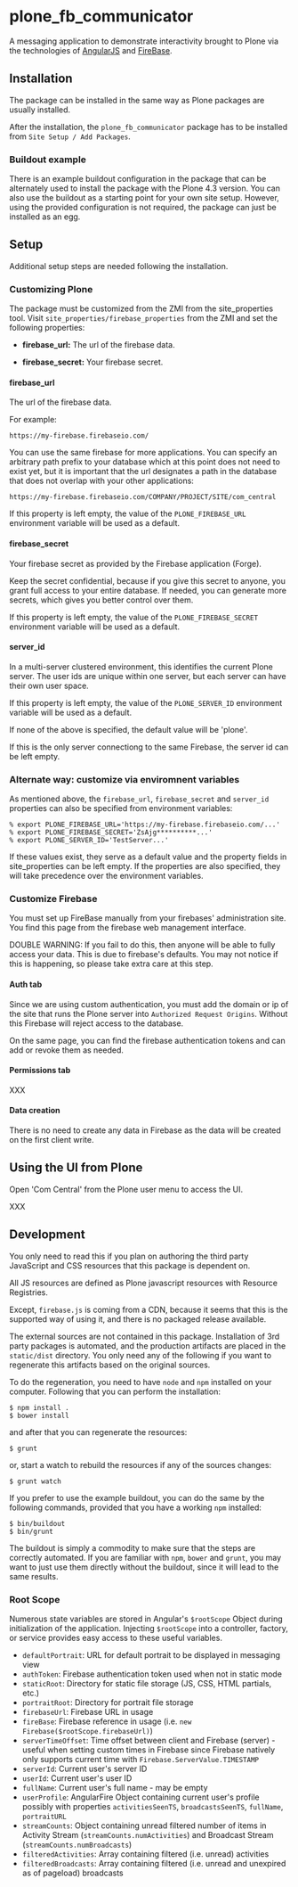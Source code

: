 
# plone_fb_communicator #

A messaging application to demonstrate interactivity brought to Plone via the technologies of [AngularJS](http://angularjs.org) and [FireBase](http://firebase.com).


## Installation ##

The package can be installed in the same way as Plone packages are usually installed.

After the installation, the `plone_fb_communicator` package has to be installed from `Site Setup / Add Packages`.


### Buildout example ###

There is an example buildout configuration in the package that can be alternately used to install the package with the Plone 4.3 version. You can also use the buildout as a starting point for your own site setup. However, using the provided configuration is not required, the package can just be installed as an egg.


## Setup ##

Additional setup steps are needed following the installation.


### Customizing Plone ###

The package must be customized from the ZMI from the site_properties tool. Visit `site_properties/firebase_properties` from the ZMI and set the following properties:

- **firebase_url:** The url of the firebase data.

- **firebase_secret:** Your firebase secret.


#### firebase_url

The url of the firebase data.

For example:

    https://my-firebase.firebaseio.com/


You can use the same firebase for more applications. You can specify an arbitrary path prefix to your database which at this point does not need to exist yet, but it is important that the url designates a path in the database that does not overlap with your other applications:

    https://my-firebase.firebaseio.com/COMPANY/PROJECT/SITE/com_central

If this property is left empty, the value of the `PLONE_FIREBASE_URL` environment variable will be used as a default.


#### firebase_secret

Your firebase secret as provided by the Firebase application (Forge).

Keep the secret confidential, because if you give this secret to anyone, you grant full access to your entire database. If needed, you can generate more secrets, which gives you better control over them.

If this property is left empty, the value of the `PLONE_FIREBASE_SECRET` environment variable will be used as a default.


#### server_id

In a multi-server clustered environment, this identifies the current Plone server. The user ids are unique within one server, but each server can have their own user space.

If this property is left empty, the value of the `PLONE_SERVER_ID` environment variable will be used as a default.

If none of the above is specified, the default value will be 'plone'.

If this is the only server connectiong to the same Firebase, the server id can be left empty.



### Alternate way: customize via enviromnent variables ###

As mentioned above, the `firebase_url`, `firebase_secret`
and `server_id` properties can also be specified from environment variables:

    % export PLONE_FIREBASE_URL='https://my-firebase.firebaseio.com/...'
    % export PLONE_FIREBASE_SECRET='ZsAjg**********...'
    % export PLONE_SERVER_ID='TestServer...'

If these values exist, they serve as a default value and the property fields in site_properties can be left empty. If the properties are also specified, they will take precedence over the environment variables.


### Customize Firebase ###

You must set up FireBase manually from your firebases' administration site. You find this page from the firebase web management interface.

DOUBLE WARNING: If you fail to do this, then anyone will be able to fully access your data. This is due to firebase's defaults. You may not notice if this is happening, so please take extra care at this step.


#### Auth tab

Since we are using custom authentication, you must add the domain or ip of the site that runs the Plone server into `Authorized Request Origins`. Without this Firebase will reject access to the database.

On the same page, you can find the firebase authentication tokens and can add or revoke them as needed.


#### Permissions tab

XXX
 


#### Data creation

There is no need to create any data in Firebase as the data will be created on the first client write.


## Using the UI from Plone ##

Open 'Com Central' from the Plone user menu to access the UI.

XXX


## Development ##

You only need to read this if you plan on authoring the third party JavaScript and CSS resources that this package is dependent on.

All JS resources are defined as Plone javascript resources with Resource Registries.

Except, `firebase.js` is coming from a CDN, because it seems that this is the supported way of using it, and there is no packaged release available.

The external sources are not contained in this package. Installation of 3rd party packages is automated, and the production artifacts are placed in the `static/dist` directory. You only need any of the following if you want to regenerate this artifacts based on the original sources.

To do the regeneration, you need to have `node` and `npm` installed on your computer. Following that you can perform the installation:

    $ npm install .
    $ bower install

and after that you can regenerate the resources:

    $ grunt

or, start a watch to rebuild the resources if any of the sources changes:

    $ grunt watch

If you prefer to use the example buildout, you can do the same by the following commands, provided that you have a working `npm` installed:

    $ bin/buildout
    $ bin/grunt

The buildout is simply a commodity to make sure that the steps are correctly automated. If you are familiar with `npm`, `bower` and `grunt`, you may want to just use them directly without the buildout, since it will lead to the same results.

### Root Scope ###

Numerous state variables are stored in Angular's `$rootScope` Object during initialization of the application. Injecting `$rootScope` into a controller, factory, or service provides easy access to these useful variables.

- `defaultPortrait`: URL for default portrait to be displayed in messaging view
- `authToken`: Firebase authentication token used when not in static mode
- `staticRoot`: Directory for static file storage (JS, CSS, HTML partials, etc.)
- `portraitRoot`: Directory for portrait file storage
- `firebaseUrl`: Firebase URL in usage
- `fireBase`: Firebase reference in usage (i.e. `new Firebase($rootScope.firebaseUrl)`)
- `serverTimeOffset`: Time offset between client and Firebase (server) - useful when setting custom times in Firebase since Firebase natively only supports current time with `Firebase.ServerValue.TIMESTAMP`
- `serverId`: Current user's server ID
- `userId`: Current user's user ID
- `fullName`: Current user's full name - may be empty
- `userProfile`: AngularFire Object containing current user's profile possibly with properties `activitiesSeenTS`, `broadcastsSeenTS`, `fullName`, `portraitURL`
- `streamCounts`: Object containing unread filtered number of items in Activity Stream (`streamCounts.numActivities`) and Broadcast Stream (`streamCounts.numBroadcasts`)
- `filteredActivities`: Array containing filtered (i.e. unread) activities
- `filteredBroadcasts`: Array containing filtered (i.e. unread and unexpired as of pageload) broadcasts